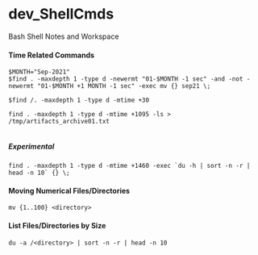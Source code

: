 # dev_ShellCmds
Bash Shell Notes and Workspace

#### Time Related Commands
```
$MONTH="Sep-2021"
$find . -maxdepth 1 -type d -newermt "01-$MONTH -1 sec" -and -not -newermt "01-$MONTH +1 MONTH -1 sec" -exec mv {} sep21 \;

$find /. -maxdepth 1 -type d -mtime +30

find . -maxdepth 1 -type d -mtime +1095 -ls > /tmp/artifacts_archive01.txt
 
```

##### Experimental
```
find . -maxdepth 1 -type d -mtime +1460 -exec `du -h | sort -n -r | head -n 10` {} \;
```

#### Moving Numerical Files/Directories
```
mv {1..100} <directory>
```

#### List Files/Directories by Size
```
du -a /<directory> | sort -n -r | head -n 10
```
